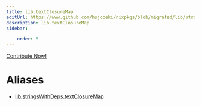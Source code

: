```yaml
---
title: lib.textClosureMap
editUrl: https://www.github.com/hsjobeki/nixpkgs/blob/migrated/lib/strings-with-deps.nix#L77C20
description: lib.textClosureMap
sidebar:

    order: 8
---
```


<a href="https://www.github.com/hsjobeki/nixpkgs/blob/migrated/lib/strings-with-deps.nix#L77C20">Contribute Now!</a>


# Aliases

- [lib.stringsWithDeps.textClosureMap](/nix-doc-comments/reference/lib/stringswithdeps/lib-stringswithdeps-textclosuremap)


